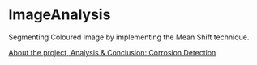 # ImageAnalysis
Segmenting Coloured Image by implementing the Mean Shift technique.

[About the project, Analysis & Conclusion: Corrosion Detection](./FinalProject-BassamArnaout.pdf)
